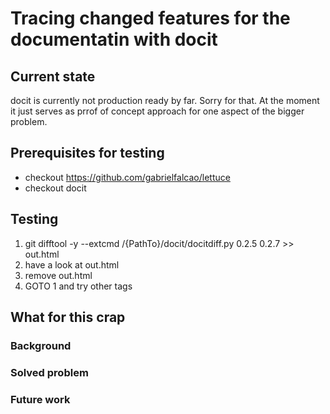 # Tracing changed features for the documentatin with docit

## Current state
docit is currently not production ready by far. Sorry for that. At the moment it just serves as prrof of concept approach for one aspect of the bigger problem.

## Prerequisites for testing

* checkout https://github.com/gabrielfalcao/lettuce
* checkout docit

## Testing

1. git difftool -y --extcmd /{PathTo}/docit/docitdiff.py 0.2.5 0.2.7  >> out.html
2. have a look at out.html
3. remove out.html
4. GOTO 1 and try other tags

## What for this crap

### Background

### Solved problem

### Future work




 




